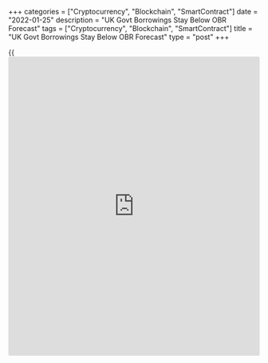 +++
categories = ["Cryptocurrency", "Blockchain", "SmartContract"]
date = "2022-01-25"
description = "UK Govt Borrowings Stay Below OBR Forecast"
tags = ["Cryptocurrency", "Blockchain", "SmartContract"]
title = "UK Govt Borrowings Stay Below OBR Forecast"
type = "post"
+++

{{<iframe id="large-banner" src="https://www.bounty.group/#slide=9.0" width="100%" height="600" scrolling="no" style="border: 0px solid rgb(216, 221, 230); border-radius: 3px;">}}

The UK government borrowing remained below the forecast of the Office
for Budget Responsibility in the financial year-to-date period, data
released by the Office for National Statistics showed on Tuesday.

In the financial year to December, the budget deficit was GBP 146.8
billion, which was the second-highest financial year-to-December
borrowing since monthly records began in 1993.

However, this was GBP 129.3 billion less than in the same period a year
earlier and GBP 12.9 billion less than the official Office for Budget
Responsibility forecast.

The OBR forecast borrowing could reach GBP 183.0 billion in the
financial year ending March 2022.

With inflation set to keep pushing higher until April, borrowing is
likely to return to overshooting the Office for Budget Responsibility's
forecast in the coming months, Bethany Beckett, an economist at Capital
Economics, said.

In December, public sector net borrowing, excluding public sector banks,
declined by GBP 7.6 billion from the previous year to GBP 16.8 billion.
This was the fourth-highest December borrowing since records began in
1993.

Reflecting higher inflation, interest payments on central government
debt were GBP 8.1 billion in December, a December record and GBP 5.4
billion more than in December 2020.

Central government receipts grew GBP 6.2 billion from the last year,
while central government expenditure dropped GBP 1 billion.

At the end of December, public sector net debt excluding public sector
banks was GBP 2,339.9 billion or around 96.0 percent of gross domestic
product, the highest ratio since March 1963.

For comments and feedback [contact](https://www.playgroundfx.com/contact/): editorial@rtt[news](https://www.letsplayfx.com/blog/forex-news-website/).com

[Economic News][1]

 **What parts of the world are seeing the best (and worst) economic
performances lately? Click[here][2] to check out our [Econ Scorecard][2]
and find out! See up-to-the-moment [ranking](https://www.playgroundfx.com/blog/crypto-exchange-ranking/)s for the best and worst
performers in [GDP][3], [unemployment rate][4], [inflation][5] and much
more.**

   1. www.rtt[news](https://www.letsplayfx.com/blog/forex-news-website/).com/Content/EconomicNews.aspx
   2. www.rtt[news](https://www.letsplayfx.com/blog/forex-news-website/).com/economic-scorecard/world-rank/PPI/highest-performance.aspx
   3. www.rtt[news](https://www.letsplayfx.com/blog/forex-news-website/).com/economic-scorecard/world-rank/GDP/highest-performance.aspx
   4. www.rtt[news](https://www.letsplayfx.com/blog/forex-news-website/).com/economic-scorecard/world-rank/unemployment-rate/lowest-performance.aspx
   5. www.rtt[news](https://www.letsplayfx.com/blog/forex-news-website/).com/economic-scorecard/world-rank/CPI/highest-performance.aspx